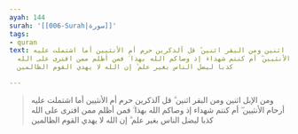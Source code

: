 ```yaml
---
ayah: 144
surah: '[[006-Surah|سورة]]'
tags:
- quran
text: ومن الإبل اثنين ومن البقر اثنين ۗ قل آلذكرين حرم أم الأنثيين أما اشتملت عليه
  أرحام الأنثيين ۖ أم كنتم شهداء إذ وصاكم الله بهذا ۚ فمن أظلم ممن افترى على الله
  كذبا ليضل الناس بغير علم ۗ إن الله لا يهدي القوم الظالمين

---
```

> ومن الإبل اثنين ومن البقر اثنين ۗ قل آلذكرين حرم أم الأنثيين أما اشتملت عليه أرحام الأنثيين ۖ أم كنتم شهداء إذ وصاكم الله بهذا ۚ فمن أظلم ممن افترى على الله كذبا ليضل الناس بغير علم ۗ إن الله لا يهدي القوم الظالمين
